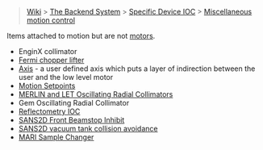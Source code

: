 > [Wiki](Home) > [The Backend System](The-Backend-System) > [Specific Device IOC](Specific-Device-IOC) > [Miscellaneous motion control](Miscellaneous-Motion-Control)

Items attached to motion but are not [motors](Motor-IOCs).

* EnginX collimator
* [Fermi chopper lifter](Fermi-Chopper-Lifter)
* [Axis](Axis) - a user defined axis which puts a layer of indirection between the user and the low level motor
* [Motion Setpoints](Motion-Set-points)
* [MERLIN and LET Oscillating Radial Collimators](MERLIN-and-LET-Oscillating-radial-collimators)
* Gem Oscillating Radial Collimator
* [Reflectometry IOC](Reflectometry-IOC)
* [SANS2D Front Beamstop Inhibit](SANS2D-Front-Beam-Stop-inhibit-movement)
* [SANS2D vacuum tank collision avoidance](SANS2D-vacuum-tank-collision-avoidance)
* [MARI Sample Changer](MARI-Sample-Changer)